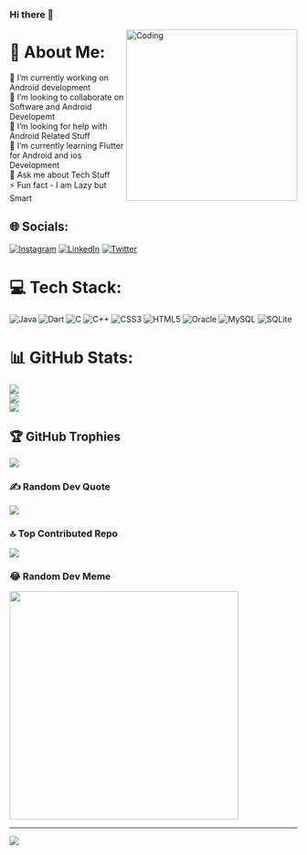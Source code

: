 ### Hi there 👋

<img align="right" alt="Coding" width="300" src="https://camo.githubusercontent.com/cae12fddd9d6982901d82580bdf321d81fb299141098ca1c2d4891870827bf17/68747470733a2f2f6d69726f2e6d656469756d2e636f6d2f6d61782f313336302f302a37513379765349765f7430696f4a2d5a2e676966"/>

# 💫 About Me:
🔭 I’m currently working on Android development<br>👯 I’m looking to collaborate on Software and Android Developemt<br>🤝 I’m looking for help with Android Related Stuff<br>🌱 I’m currently learning Flutter for Android and ios Development<br>💬 Ask me about Tech Stuff<br>⚡ Fun fact - I am Lazy but Smart


## 🌐 Socials:
[![Instagram](https://img.shields.io/badge/Instagram-%23E4405F.svg?logo=Instagram&logoColor=white)](https://instagram.com/@_charu_0720) [![LinkedIn](https://img.shields.io/badge/LinkedIn-%230077B5.svg?logo=linkedin&logoColor=white)](https://linkedin.com/in/charu-thakur) [![Twitter](https://img.shields.io/badge/Twitter-%231DA1F2.svg?logo=Twitter&logoColor=white)](https://twitter.com/@CharuuThakur) 

# 💻 Tech Stack:
![Java](https://img.shields.io/badge/java-%23ED8B00.svg?style=plastic&logo=java&logoColor=white) ![Dart](https://img.shields.io/badge/dart-%230175C2.svg?style=plastic&logo=dart&logoColor=white) ![C](https://img.shields.io/badge/c-%2300599C.svg?style=plastic&logo=c&logoColor=white) ![C++](https://img.shields.io/badge/c++-%2300599C.svg?style=plastic&logo=c%2B%2B&logoColor=white) ![CSS3](https://img.shields.io/badge/css3-%231572B6.svg?style=plastic&logo=css3&logoColor=white) ![HTML5](https://img.shields.io/badge/html5-%23E34F26.svg?style=plastic&logo=html5&logoColor=white) ![Oracle](https://img.shields.io/badge/Oracle-F80000?style=plastic&logo=oracle&logoColor=white) ![MySQL](https://img.shields.io/badge/mysql-%2300f.svg?style=plastic&logo=mysql&logoColor=white) ![SQLite](https://img.shields.io/badge/sqlite-%2307405e.svg?style=plastic&logo=sqlite&logoColor=white)
# 📊 GitHub Stats:
![](https://github-readme-stats.vercel.app/api?username=charut626&theme=dark&hide_border=false&include_all_commits=true&count_private=true)<br/>
![](https://github-readme-streak-stats.herokuapp.com/?user=charut626&theme=dark&hide_border=false)<br/>
![](https://github-readme-stats.vercel.app/api/top-langs/?username=charut626&theme=dark&hide_border=false&include_all_commits=true&count_private=true&layout=compact)

## 🏆 GitHub Trophies
![](https://github-profile-trophy.vercel.app/?username=charut626&theme=radical&no-frame=false&no-bg=false&margin-w=4)

### ✍️ Random Dev Quote
![](https://quotes-github-readme.vercel.app/api?type=horizontal&theme=radical)

### 🔝 Top Contributed Repo
![](https://github-contributor-stats.vercel.app/api?username=charut626&limit=5&theme=dark&combine_all_yearly_contributions=true)

### 😂 Random Dev Meme
<img src='https://randommeme-five.vercel.app/' style="height: 400px;"/>

---
[![](https://visitcount.itsvg.in/api?id=charut626&icon=0&color=0)](https://visitcount.itsvg.in)

<!-- Proudly created with GPRM ( https://gprm.itsvg.in ) -->
